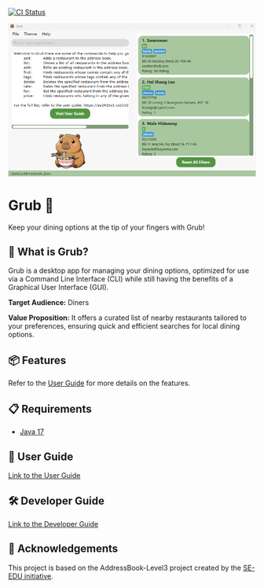 [![CI Status](https://github.com/se-edu/addressbook-level3/workflows/Java%20CI/badge.svg)](https://github.com/AY2425S1-CS2103-F12-3/tp/actions)

![Ui](docs/images/Ui.png)

# Grub 🍔
Keep your dining options at the tip of your fingers with Grub! 

## 🤔 What is Grub?

Grub is a desktop app for managing your dining options, optimized for use via a Command Line Interface (CLI) while still having the benefits of a Graphical User Interface (GUI). 

**Target Audience:** Diners

**Value Proposition:** 
It offers a curated list of nearby restaurants tailored to your preferences, ensuring quick and efficient searches for local dining options.

## 📦 Features
Refer to the [User Guide](https://ay2425s1-cs2103-f12-3.github.io/tp/UserGuide.html#features) for more details on the features.

## 📋 Requirements
- [Java 17](https://www.oracle.com/java/technologies/downloads/#java17)

## 📖 User Guide
[Link to the User Guide](https://ay2425s1-cs2103-f12-3.github.io/tp/UserGuide.html)

## 🛠️ Developer Guide
[Link to the Developer Guide](https://ay2425s1-cs2103-f12-3.github.io/tp/DeveloperGuide.html)

## 🤝 Acknowledgements

This project is based on the AddressBook-Level3 project created by the [SE-EDU initiative](https://se-education.org).
